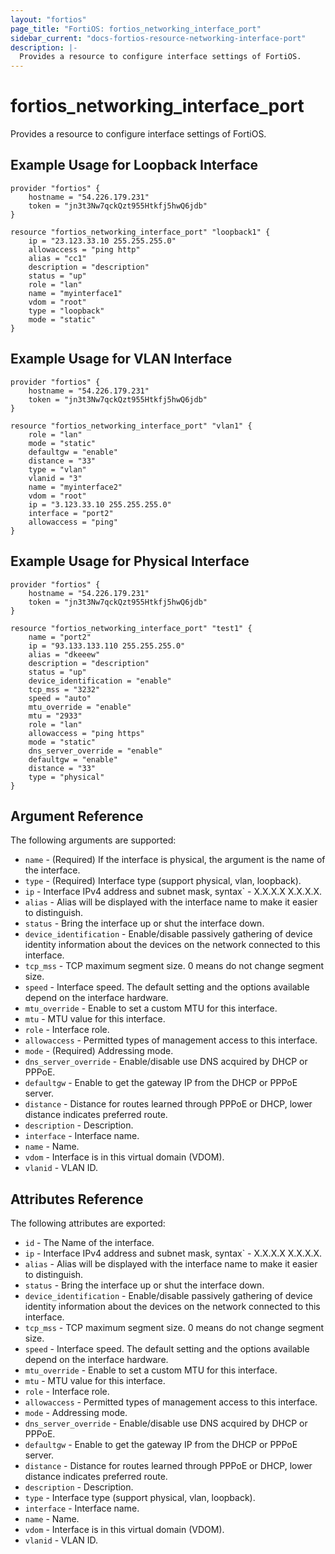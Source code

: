 ```yaml
---
layout: "fortios"
page_title: "FortiOS: fortios_networking_interface_port"
sidebar_current: "docs-fortios-resource-networking-interface-port"
description: |-
  Provides a resource to configure interface settings of FortiOS.
---
```


# fortios_networking_interface_port
Provides a resource to configure interface settings of FortiOS.

## Example Usage for Loopback Interface
```hcl
provider "fortios" {
	hostname = "54.226.179.231"
	token = "jn3t3Nw7qckQzt955Htkfj5hwQ6jdb"	
}

resource "fortios_networking_interface_port" "loopback1" {
	ip = "23.123.33.10 255.255.255.0"
	allowaccess = "ping http"
	alias = "cc1"
	description = "description"
	status = "up"
	role = "lan"
	name = "myinterface1"
	vdom = "root"
	type = "loopback"
	mode = "static"
}
```

## Example Usage for VLAN Interface
```hcl
provider "fortios" {
	hostname = "54.226.179.231"
	token = "jn3t3Nw7qckQzt955Htkfj5hwQ6jdb"	
}

resource "fortios_networking_interface_port" "vlan1" {
	role = "lan"
	mode = "static"
	defaultgw = "enable"
	distance = "33"
	type = "vlan"
	vlanid = "3"
	name = "myinterface2"
	vdom = "root"
	ip = "3.123.33.10 255.255.255.0"
	interface = "port2"
	allowaccess = "ping"
}
```

## Example Usage for Physical Interface
```hcl
provider "fortios" {
	hostname = "54.226.179.231"
	token = "jn3t3Nw7qckQzt955Htkfj5hwQ6jdb"	
}

resource "fortios_networking_interface_port" "test1" {
	name = "port2"
	ip = "93.133.133.110 255.255.255.0"
	alias = "dkeeew"
	description = "description"
	status = "up"
	device_identification = "enable"
	tcp_mss = "3232"
	speed = "auto"
	mtu_override = "enable"
	mtu = "2933"
	role = "lan"
	allowaccess = "ping https"
	mode = "static"
	dns_server_override = "enable"
	defaultgw = "enable"
	distance = "33"
	type = "physical"
}
```

## Argument Reference
The following arguments are supported:

* `name` - (Required) If the interface is physical, the argument is the name of the interface.
* `type` - (Required) Interface type (support physical, vlan, loopback).
* `ip` - Interface IPv4 address and subnet mask, syntax` - X.X.X.X X.X.X.X.
* `alias` - Alias will be displayed with the interface name to make it easier to distinguish.
* `status` - Bring the interface up or shut the interface down.
* `device_identification` - Enable/disable passively gathering of device identity information about the devices on the network connected to this interface.
* `tcp_mss` - TCP maximum segment size. 0 means do not change segment size.
* `speed` - Interface speed. The default setting and the options available depend on the interface hardware.
* `mtu_override` - Enable to set a custom MTU for this interface.
* `mtu` - MTU value for this interface.
* `role` - Interface role.
* `allowaccess` - Permitted types of management access to this interface.
* `mode` - (Required) Addressing mode.
* `dns_server_override` - Enable/disable use DNS acquired by DHCP or PPPoE.
* `defaultgw` - Enable to get the gateway IP from the DHCP or PPPoE server.
* `distance` - Distance for routes learned through PPPoE or DHCP, lower distance indicates preferred route.
* `description` - Description.
* `interface` - Interface name.
* `name` - Name.
* `vdom` - Interface is in this virtual domain (VDOM).
* `vlanid` - VLAN ID.

## Attributes Reference
The following attributes are exported:

* `id` - The Name of the interface.
* `ip` - Interface IPv4 address and subnet mask, syntax` - X.X.X.X X.X.X.X.
* `alias` - Alias will be displayed with the interface name to make it easier to distinguish.
* `status` - Bring the interface up or shut the interface down.
* `device_identification` - Enable/disable passively gathering of device identity information about the devices on the network connected to this interface.
* `tcp_mss` - TCP maximum segment size. 0 means do not change segment size.
* `speed` - Interface speed. The default setting and the options available depend on the interface hardware.
* `mtu_override` - Enable to set a custom MTU for this interface.
* `mtu` - MTU value for this interface.
* `role` - Interface role.
* `allowaccess` - Permitted types of management access to this interface.
* `mode` - Addressing mode.
* `dns_server_override` - Enable/disable use DNS acquired by DHCP or PPPoE.
* `defaultgw` - Enable to get the gateway IP from the DHCP or PPPoE server.
* `distance` - Distance for routes learned through PPPoE or DHCP, lower distance indicates preferred route.
* `description` - Description.
* `type` - Interface type (support physical, vlan, loopback).
* `interface` - Interface name.
* `name` - Name.
* `vdom` - Interface is in this virtual domain (VDOM).
* `vlanid` - VLAN ID.

